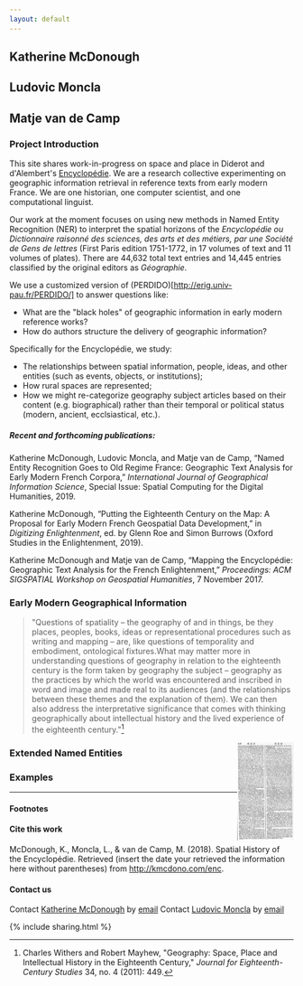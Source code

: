 ```yaml
---
layout: default
---
```


## Katherine McDonough
## Ludovic Moncla
## Matje van de Camp

### Project Introduction

This site shares work-in-progress on space and place in Diderot and d'Alembert's [Encyclopédie](https://artflsrv03.uchicago.edu/philologic4/encyclopedie1117/). We are a research collective experimenting on geographic information retrieval in reference texts from early modern France. We are one historian, one computer scientist, and one computational linguist.

Our work at the moment focuses on using new methods in Named Entity Recognition (NER) to interpret the spatial horizons of the *Encyclopédie ou Dictionnaire raisonné des sciences, des arts et des métiers, par une Société de Gens de lettres* (First Paris edition 1751-1772, in 17 volumes of text and 11 volumes of plates). There are 44,632 total text entries and 14,445 entries classified by the original editors as *Géographie*.

We use a customized version of (PERDIDO)[http://erig.univ-pau.fr/PERDIDO/] to answer questions like:
- What are the "black holes" of geographic information in early modern reference works?
- How do authors structure the delivery of geographic information?

Specifically for the Encyclopédie, we study:
- The relationships between spatial information, people, ideas, and other entities (such as events, objects, or institutions);
- How rural spaces are represented;
- How we might re-categorize geography subject articles based on their content (e.g. biographical) rather than their temporal or political status (modern, ancient, ecclsiastical, etc.).

##### Recent and forthcoming publications:

Katherine McDonough, Ludovic Moncla, and Matje van de Camp, “Named Entity Recognition Goes to Old Regime France: Geographic Text Analysis for Early Modern French Corpora,” *International Journal of Geographical Information Science*, Special Issue: Spatial Computing for the Digital Humanities, 2019.

Katherine McDonough, “Putting the Eighteenth Century on the Map: A Proposal for Early Modern French Geospatial Data Development,” in *Digitizing Enlightenment*, ed. by Glenn Roe and Simon Burrows (Oxford Studies in the Enlightenment, 2019).

Katherine McDonough and Matje van de Camp, “Mapping the Encyclopédie: Geographic Text Analysis for the French Enlightenment,” *Proceedings: ACM SIGSPATIAL Workshop on Geospatial Humanities*, 7 November 2017.

### Early Modern Geographical Information



> "Questions of spatiality – the geography of and in things, be they places,
peoples, books, ideas or representational procedures such as writing and
mapping – are, like questions of temporality and embodiment, ontological
fixtures.What may matter more in understanding questions of geography in
relation to the eighteenth century is the form taken by geography the subject
– geography as the practices by which the world was encountered and
inscribed in word and image and made real to its audiences (and the
relationships between these themes and the explanation of them). We can
then also address the interpretative significance that comes with thinking
geographically about intellectual history and the lived experience of the
eighteenth century."[^1]


<img align="right" width="100" src="images/ENC_7-608.jpeg" alt="page image">


### Extended Named Entities



### Examples



<hr>

#### Footnotes

[^1]: Charles Withers and Robert Mayhew, "Geography: Space, Place and Intellectual History in the Eighteenth Century," *Journal for Eighteenth-Century Studies* 34, no. 4 (2011): 449.

#### Cite this work

McDonough, K., Moncla, L., & van de Camp, M. (2018). Spatial History of the Encyclopédie. Retrieved (insert the date your retrieved the information here without parentheses) from http://kmcdono.com/enc.

#### Contact us

Contact [Katherine McDonough](https://library.stanford.edu/people/kmcdono2) by [email](kmcdono2@stanford.edu)
Contact [Ludovic Moncla](https://lmoncla.ddns.net/) by [email](ludovic.moncla@insa-lyon.fr)

{% include sharing.html %}
